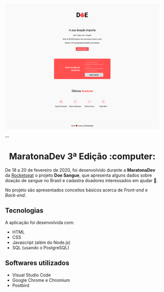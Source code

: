 ![](/doe-readme.png)

--

<h1 align="center">MaratonaDev 3ª Edição :computer:</h1> 


De 18 a 20 de fevereiro de 2020, foi desenvolvido durante a **MaratonaDev** da [Rocketseat](https://rocketseat.com.br/) o projeto **Doe Sangue**, que apresenta alguns dados sobre doação de sangue no Brasil e cadastra doadores interessados em ajudar :syringe:.

No projeto são apresentados conceitos básicos acerca de _Front-end_ e _Back-end_.

## Tecnologias

A aplicação foi desenvolvida com:

- HTML
- CSS
- Javascript (além do Node.js)
- SQL (usando o PostgreSQL)

## Softwares utilizados

- Visual Studio Code
- Google Chrome e Chromium
- Postbird

